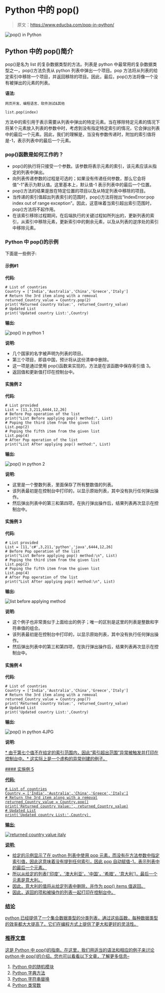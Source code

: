 # Python 中的 pop()

> 原文：<https://www.educba.com/pop-in-python/>

![pop() in Python](img/d82c61d521883517404cd11fd40c8c51.png)



## Python 中的 pop()简介

pop()是名为 list 的复杂数据类型的方法。列表是 python 中最常用的复杂数据类型之一，pop()方法负责从 python 列表中弹出一个项目。pop 方法将从列表的给定索引中移除一个项目，并返回移除的项目。因此，最后，pop()方法将像一个没有被弹出的元素的列表。

**语法:**

<small>网页开发、编程语言、软件测试&其他</small>

`list.pop(index)`

方法中的索引用于表示需要从列表中弹出的特定元素。当在移除特定元素的情况下将某个元素放入列表的参数中时，考虑到没有指定特定索引的情况，它会弹出列表中的最后一个元素。因此，我们的理解是，当没有参数传递时，附加的索引值将是-1，表示列表中的最后一个元素。

### pop()函数是如何工作的？

*   pop()的执行将只接受一个参数。该参数将表示元素的索引，该元素应该从指定的列表中弹出。
*   向列表传递参数的过程是可选的；如果没有传递任何参数，那么它会将值“-1”表示为默认值。这里基本上，默认值-1 表示列表中的最后一个位置。
*   pop()方法的结果是放在特定位置的项目以及从特定列表中移除的项目。
*   当传递的索引值超出列表索引的范围时，pop()方法将抛出“IndexError:pop index out of range exception”。因此，这意味着当索引超出索引范围时，pop()方法将不起作用。
*   在该索引移除过程期间，在后端执行的关键过程如所列出的，更新列表的索引，从索引中移除元素，更新索引中的剩余元素，以及从列表的逆序处的索引中移除元素。

### Python 中 pop()的示例

下面是一些例子:

#### 示例#1

**代码:**

```
# List of countries
Country = ['India','Australia','China','Greece','Italy']
# Return the 3rd item along with a removal
returned_Country_value = Country.pop(2)
print('Returned country Value:', returned_Country_value)
# Updated List
print('Updated country List:',Country) 
```

**输出:**

![pop() in python 1](img/1d6330f75f2af99f6e8a184ccfb41b76.png)



**说明:**

*   几个国家的名字被声明为列表的项目。
*   第三个项目，即县中国，预计将从这份清单中删除。
*   这一项是通过使用 pop()函数来实现的，方法是在该函数中保存索引值 3。
*   返回值和更新值打印在控制台中。

#### 实施例 2

**代码:**

```
# List provided
List = [11,3,211,6444,12,26]
# Before Pop operation of the list
print("List Before applying pop() method:", List)
# Poping the third item from the given list
List.pop(2)
# Poping the fifth item from the given list
List.pop(4)
# After Pop operation of the list
print("List After applying pop() method:", List) 
```

**输出:**

![pop() in python 2](img/4602b164549517dcd047c1c56c2eae52.png)



**说明:**

*   这里是一个整数列表，里面保存了所有整数值的列表。
*   该列表最初是在控制台中打印的，以显示原始列表，其中没有执行任何弹出操作。
*   然后弹出列表中的第三和第四项，在执行弹出操作后，结果列表再次显示在控制台中。

#### 实施例 3

**代码:**

```
# List provided
List = [11,'c#',3,211,'python','java',6444,12,26]
# Before Pop operation of the list
print("List Before applying pop() method:\n", List)
# Poping the third item from the given list
List.pop(2)
# Poping the fifth item from the given list
List.pop(4)
# After Pop operation of the list
print("List After applying pop() method:\n", List) 
```

**输出:**

![list before applying method](img/0a4a1b46d1920ef4443646e998b49680.png)



**说明:**

*   这个例子也非常类似于上面给出的例子；唯一的区别是这里的列表是整数和字符串值的组合。
*   该列表最初是在控制台中打印的，以显示原始列表，其中没有执行任何弹出操作。
*   然后弹出列表中的第三和第四项，在执行弹出操作后，结果列表再次显示在控制台中。

#### 实施例 4

**代码:**

```
# List of countries
Country = ['India','Australia','China','Greece','Italy']
# Return the 3rd item along with a removal
returned_Country_value = Country.pop(7)
print('Returned country Value:', returned_Country_value)
# Updated List
print('Updated country List:',Country) 
```

**输出:**

![pop() in python 4JPG](img/c8582e95faadfcf0a74a5646e924188c.png)



**说明:**

<u>*   由于第七个值不在给定的索引范围内，因此“索引超出范围”异常被触发并打印在控制台中。*   这实际上是一个虚构的异常创建的例子。</u>

 <u>#### 实施例 5

**代码:**

```
# List of countries
Country = ['India','Australia','China','Greece','Italy']
# Return the 3rd item along with a removal
returned_Country_value = Country.pop()
print('Returned country Value:', returned_Country_value)
# Updated List
print('Updated country List:',Country) 
```

**输出:**

![returned country value italy](img/45be2ace88f594a47df480cc81df8a20.png)



**说明:**

*   给定的示例显示了在 python 列表中使用 pop 元素，而没有在方法参数中指定索引值，因此这意味着没有提到任何索引，因此 pop 自动赋值-1，表示列表中的最后一个元素。
*   所以从给定的列表['印度'，'澳大利亚'，'中国'，'希腊'，'意大利']，最后一个元素是意大利。
*   因此，意大利的值将从给定列表中删除，并作为 pop() items 值返回。
*   因此，返回的项和被操作的列表一起打印在控制台中。

### 结论

python 已经提供了一个集合数据类型的分类列表，通过这些函数，每种数据类型的效率都大大提高了。它们在编程方式上提供了更大和更好的灵活性。

### 推荐文章

这是 Python 中 pop()的指南。在这里，我们用适当的语法和相应的例子来讨论 python 中 pop()的介绍。您也可以看看以下文章，了解更多信息–

1.  [Python 中的随机模块](https://www.educba.com/random-module-in-python/)
2.  [Python 字典方法](https://www.educba.com/python-dictionary-methods/)
3.  [Python 字符串替换](https://www.educba.com/python-string-replace/)
4.  [Python 类常数](https://www.educba.com/python-class-constants/)





</u>